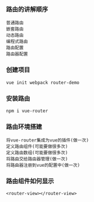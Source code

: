 ### 路由的讲解顺序
    普通路由
    嵌套路由
    动态路由
    编程式路由
    路由配置
    路由器配置


### 创建项目
    vue init webpack router-demo

### 安装路由
    npm i vue-router

### 路由环境搭建
    将vue-router集成为vue的插件(做一次)
    定义路由组件(可能要做很多次)
    定义路由数组(可能要做很多次)
    将路由交给路由器管理(做一次)
    将路由器注册到vue的配置中(做一次)

### 路由组件如何显示
    <router-view></router-view>
